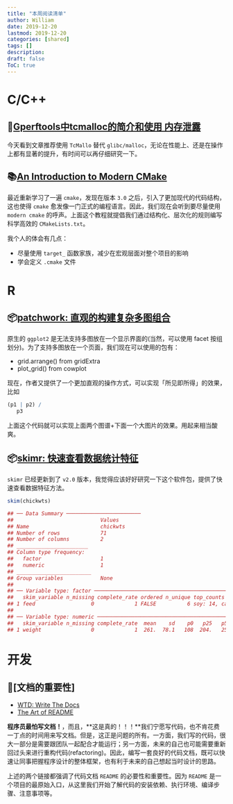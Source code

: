 ```yaml
---
title: "本周阅读清单"
author: William
date: 2019-12-20
lastmod: 2019-12-20
categories: [shared]
tags: []
description: 
draft: false
ToC: true
---
```


# C/C++

## 🔖[Gperftools中tcmalloc的简介和使用 内存泄露](http://www.cppblog.com/markqian86/archive/2018/08/24/215870.html)

今天看到文章推荐使用 `TcMallo` 替代 `glibc/malloc`，无论在性能上、还是在操作上都有显著的提升，有时间可以再仔细研究一下。

## 📚[An Introduction to Modern CMake](https://cliutils.gitlab.io/modern-cmake/)

最近重新学习了一遍 `cmake`，发现在版本 `3.0` 之后，引入了更加现代的代码结构，这也使得 `cmake` 愈发像一门正式的编程语言。因此，我们现在会听到要尽量使用 `modern cmake` 的呼声。上面这个教程就提倡我们通过结构化、层次化的规则编写科学高效的 `CMakeLists.txt`。

我个人的体会有几点：
- 尽量使用 `target_` 函数家族，减少在宏观层面对整个项目的影响
- 学会定义 `.cmake` 文件



# R

## 📦[patchwork: 直观的构建复杂多图组合](https://www.data-imaginist.com/2019/patch-it-up-and-send-it-out/)

原生的 `ggplot2` 是无法支持多图放在一个显示界面的(当然，可以使用 facet 按组划分)。为了支持多图放在一个页面，我们现在可以使用的包有：

- grid.arrange() from gridExtra
- plot_grid() from cowplot

现在，作者又提供了一个更加直观的操作方式，可以实现「所见即所得」的效果，比如

```r
(p1 | p2) /
   p3
```

上面这个代码就可以实现上面两个图谱+下面一个大图片的效果。用起来相当酸爽。

## 📦[skimr: 快速查看数据统计特征](https://github.com/ropensci/skimr)

`skimr` 已经更新到了 `v2.0` 版本，我觉得应该好好研究一下这个软件包，提供了快速查看数据特征方法。

```r
skim(chickwts)

## ── Data Summary ────────────────────────
##                            Values  
## Name                       chickwts
## Number of rows             71      
## Number of columns          2       
## _______________________            
## Column type frequency:             
##   factor                   1       
##   numeric                  1       
## ________________________           
## Group variables            None    
## 
## ── Variable type: factor ─────────────────────────────────────────────────────────────────
##   skim_variable n_missing complete_rate ordered n_unique top_counts                        
## 1 feed                  0             1 FALSE          6 soy: 14, cas: 12, lin: 12, sun: 12
## 
## ── Variable type: numeric ────────────────────────────────────────────────────────────────
##   skim_variable n_missing complete_rate  mean    sd    p0   p25   p50   p75  p100 hist 
## 1 weight                0             1  261.  78.1   108  204.   258  324.   423 ▆▆▇▇▃
```

# 开发

## 📄[文档的重要性]
   
- [WTD: Write The Docs](https://www.writethedocs.org/)
- [The Art of README](https://github.com/noffle/art-of-readme/blob/master/README-zh.md) 

**程序员最怕写文档！**，而且，**这是真的！！！**我们宁愿写代码，也不肯花费一丁点的时间用来写文档。但是，这正是问题的所有。一方面，我们写的代码，很大一部分是需要跟团队一起配合才能运行；另一方面，未来的自己也可能需要重新回过头来进行重构代码(refactoring)。因此，编写一套良好的代码文档，既可以快速让同事把握程序设计的整体框架，也有利于未来的自己想起当时设计的思路。

上述的两个链接都强调了代码文档 `README` 的必要性和重要性。因为 `README` 是一个项目的最原始入口，从这里我们开始了解代码的安装依赖、执行环境、编译步骤、注意事项等。

    







